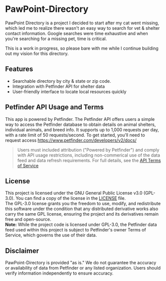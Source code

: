 # PawPoint-Directory

PawPoint Directory is a project I decided to start after my cat went missing, which led me to realize there wasn't an easy way to search for vet & shelter contact information. Google searches were time exhaustive and when you're searching for a missing pet, time is critical. 

This is a work in progress, so please bare with me while I continue building out my vision for this directory.

## Features  
- Searchable directory by city & state or zip code.
- Integration with Petfinder API for shelter data
- User-friendly interface to locate local resources quickly

## Petfinder API Usage and Terms
This app is powered by Petfinder. The Petfinder API offers users a simple way to access the Petfinder database to obtain details on animal shelters, individual animals, and breed info. It supports up to 1,000 requests per day, with a rate limit of 50 requests/second. To get started, you'll need to request access https://www.petfinder.com/developers/v2/docs/  
> Users must included attribution ("Powered by Petfinder") and comply with API usage restrictions, including non-commerical use of the data feed and data refresh requirements.
> For full details, see the [API Terms of Service](https://www.petfinder.com/api-terms-of-service/)

## License  
This project is licensed under the GNU General Public License v3.0 (GPL-3.0). You can find a copy of the license in the [LICENSE](https://github.com/oliverbebber/PawPoint-Directory/blob/main/LICENSE) file.  
The GPL-3.0 license grants you the freedom to use, modify, and redistribute this software under the condition that any distributed derivative works also carry the same GPL license, ensuring the project and its derivatives remain free and open-source.  
**Note:** While the project code is licensed under GPL-3.0, the Petfinder data feed used within this project is subject to Petfinder's owner Terms of Service, which governs the use of their data.

## Disclaimer  
PawPoint-Directory is provided "as is." We do not guarantee the accuracy or availability of data from Petfinder or any listed organization. Users should verify information independently to ensure accuracy.
